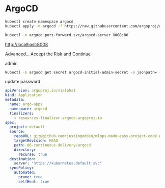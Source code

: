 # ArgoCD

```bash
kubectl create namespace argocd
kubectl apply -n argocd -f https://raw.githubusercontent.com/argoproj/argo-cd/stable/manifests/install.yaml
```

```bash
kubectl -n argocd port-forward svc/argocd-server 8008:80
```

[http://localhost:8008](http://localhost:8008)

Advanced... Accept the Risk and Continue

admin

```bash
kubectl -n argocd get secret argocd-initial-admin-secret -o jsonpath='{.data.password}' | base64 -d; echo
```

update password


```yaml
apiVersion: argoproj.io/v1alpha1
kind: Application
metadata:
  name: argo-apps
  namespace: argocd
  finalizers:
    - resources-finalizer.argocd.argoproj.io
spec:
  project: default
  source:
    repoURL: git@github.com:justingodden/mlops-made-easy-project-code.git
    targetRevision: HEAD
    path: 06-continuous-delivery/argocd
    directory:
      recurse: true
  destination:
    server: "https://kubernetes.default.svc"
  syncPolicy:
    automated:
      prune: true
      selfHeal: true
```